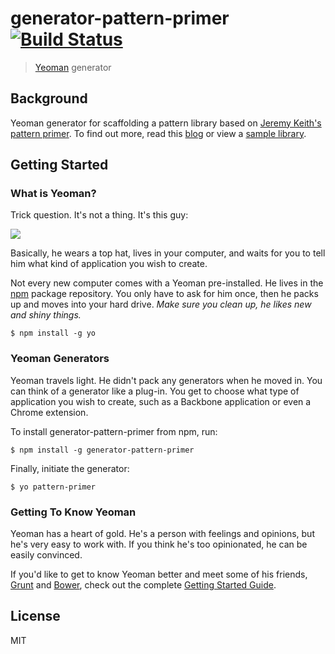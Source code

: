 # generator-pattern-primer [![Build Status](https://secure.travis-ci.org/jrcryer/generator-pattern-primer.png?branch=master)](https://travis-ci.org/jrcryer/generator-pattern-primer)

> [Yeoman](http://yeoman.io) generator

## Background

Yeoman generator for scaffolding a pattern library based on [Jeremy Keith's](https://github.com/adactio) [pattern primer](https://github.com/adactio/Pattern-Primer).  To find out more, read this [blog](http://adactio.com/journal/5028/) or view a [sample library](http://patternprimer.adactio.com/).

## Getting Started

### What is Yeoman?

Trick question. It's not a thing. It's this guy:

![](http://i.imgur.com/JHaAlBJ.png)

Basically, he wears a top hat, lives in your computer, and waits for you to tell him what kind of application you wish to create.

Not every new computer comes with a Yeoman pre-installed. He lives in the [npm](https://npmjs.org) package repository. You only have to ask for him once, then he packs up and moves into your hard drive. *Make sure you clean up, he likes new and shiny things.*

```
$ npm install -g yo
```

### Yeoman Generators

Yeoman travels light. He didn't pack any generators when he moved in. You can think of a generator like a plug-in. You get to choose what type of application you wish to create, such as a Backbone application or even a Chrome extension.

To install generator-pattern-primer from npm, run:

```
$ npm install -g generator-pattern-primer
```

Finally, initiate the generator:

```
$ yo pattern-primer
```

### Getting To Know Yeoman

Yeoman has a heart of gold. He's a person with feelings and opinions, but he's very easy to work with. If you think he's too opinionated, he can be easily convinced.

If you'd like to get to know Yeoman better and meet some of his friends, [Grunt](http://gruntjs.com) and [Bower](http://bower.io), check out the complete [Getting Started Guide](https://github.com/yeoman/yeoman/wiki/Getting-Started).


## License

MIT
